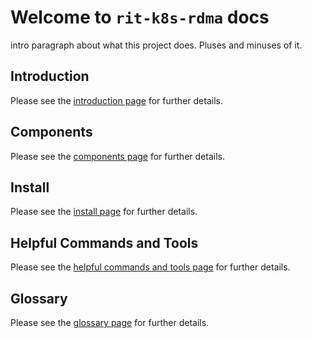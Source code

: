 # Welcome to `rit-k8s-rdma` docs

intro paragraph about what this project does. Pluses and minuses of it.

## Introduction
Please see the [introduction page](introduction.md) for further details.

## Components
Please see the [components page](components.md) for further details.

## Install
Please see the [install page](install.md) for further details.

## Helpful Commands and Tools
Please see the [helpful commands and tools page](helpAndTools.md) for further details.

## Glossary
Please see the [glossary page](glossary.md) for further details.